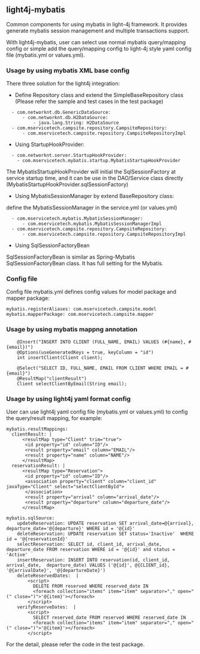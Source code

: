 ## light4j-mybatis

Common components for using mybatis in light-4j framework. It provides generate mybatis session management and multiple transactions support.

With light4j-mybatis, user can select use normal mybatis query/mapping config or simple add the query/mapping config to light-4j style yaml config file (mybatis.yml or values.yml). 

### Usage by using mybatis XML base config

There three solution for the light4j integration:

- Define Repository class and extend the SimpleBaseRepository class (Please refer the sample and test cases in the test package)

```
  - com.networknt.db.GenericDataSource:
      - com.networknt.db.H2DataSource:
          - java.lang.String: H2DataSource
  - com.mservicetech.campsite.repository.CampsiteRepository:
      - com.mservicetech.campsite.repository.CampsiteRepositoryImpl
```

- Using StartupHookProvider:

```
  - com.networknt.server.StartupHookProvider:
    - com.mservicetech.mybatis.startup.MybatisStartupHookProvider
```

The MybatisStartupHookProvider will initial the SqlSessionFactory at service startup time, and it can be use in the DAO/Service class directly (MybatisStartupHookProvider.sqlSessionFactory)

- Using MybatisSessionManager by extend BaseRepository class:

define the MybatisSessionManager in the service.yml (or values.yml)

```
  - com.mservicetech.mybatis.MybatisSessionManager:
      - com.mservicetech.mybatis.MybatisSessionManagerImpl
  - com.mservicetech.campsite.repository.CampsiteRepository:
      - com.mservicetech.campsite.repository.CampsiteRepositoryImpl
```


- Using SqlSessionFactoryBean

SqlSessionFactoryBean is similar as Spring-Mybatis SqlSessionFactoryBean class. It has full setting for the Mybatis. 

### Config file

Config file mybatis.yml defines config values for model package and mapper package:

```
mybatis.registerAliases: com.mservicetech.campsite.model
mybatis.mapperPackage: com.mservicetech.campsite.mapper
```

### Usage by using mybatis mappng annotation

```
    @Insert("INSERT INTO CLIENT (FULL_NAME, EMAIL) VALUES (#{name}, #{email})")
    @Options(useGeneratedKeys = true, keyColumn = "id")
    int insertClient(Client client);

    @Select("SELECT ID, FULL_NAME, EMAIL FROM CLIENT WHERE EMAIL = #{email}")
    @ResultMap("clientResult")
    Client selectClientByEmail(String email);
```

### Usage by using light4j yaml format config

User can use light4j yaml config file (mybatis.yml or values.yml) to config the query/result mapping, for example:

```
mybatis.resultMappings:
  clientResult: |
      <resultMap type="Client" trim="true">
       <id property="id" column="ID"/>
       <result property="email" column="EMAIL"/>
       <result property="name" column="NAME"/>
      </resultMap>
  reservationResult: |
      <resultMap type="Reservation">
       <id property="id" column="ID"/>
       <association property="client" column="client_id" javaType="Client" select="selectClientById">
       </association>
       <result property="arrival" column="arrival_date"/>
       <result property="departure" column="departure_date"/>
      </resultMap>

mybatis.sqlSource:
    updateReservation: UPDATE reservation SET arrival_date=@{arrival}, departure_date='@{departure}' WHERE id = '@{id}'
    deleteReservation: UPDATE reservation SET status='Inactive'  WHERE id = '@{reservationId}'
    selectReservation: SELECT id, client_id, arrival_date, departure_date FROM reservation WHERE id = '@{id}' and status = 'Active'
    insertReservation: INSERT INTO reservation(id, client_id, arrival_date,  departure_date) VALUES ('@{id}', @{CLIENT_id}, '@{arrivalDate}', '@{departureDate}')
    deleteReservedDates:  |
        <script>
          DELETE FROM reserved WHERE reserved_date IN 
          <foreach collection="items" item="item" separator="," open="(" close=")">'@{item}'></foreach>
        </script>
    verifyReserveDates:  |
        <script>
          SELECT reserved_date FROM reserved WHERE reserved_date IN 
          <foreach collection="items" item="item" separator="," open="(" close=")">'@{item}'></foreach>
        </script>
```

For the detail, please refer the code in the test package.